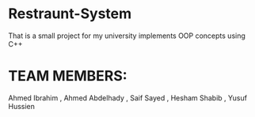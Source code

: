# Restraunt-System
That is a small project for my university implements OOP concepts using C++ 

# TEAM MEMBERS:
Ahmed Ibrahim
, Ahmed Abdelhady
, Saif Sayed
, Hesham Shabib
, Yusuf Hussien

